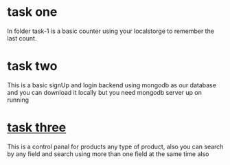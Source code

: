 # task one
<p>In folder task-1 is a basic counter using your localstorge to remember the last count. </p>

# task two
<p>This is a basic signUp and login backend using mongodb as our database and you can download it locally but you need mongodb server up on running</p>

# <a href="https://github.com/mahmoudAcm/js-run-win/tree/master/apps/task-3">task three</a>
<p>This is a control panal for products any type of product, also you can search by any field and search using more than one field at the same time also
</p>
